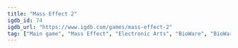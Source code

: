 ```yaml
---
title: "Mass Effect 2"
igdb_id: 74
igdb_url: "https://www.igdb.com/games/mass-effect-2"
tag: ["Main game", "Mass Effect", "Electronic Arts", "BioWare", "BioWare Edmonton", "BioWare Montréal", "Shooter", "Role-playing (RPG)", "Adventure", "Single player", "Third person", "Action", "Science fiction"]
---
```

